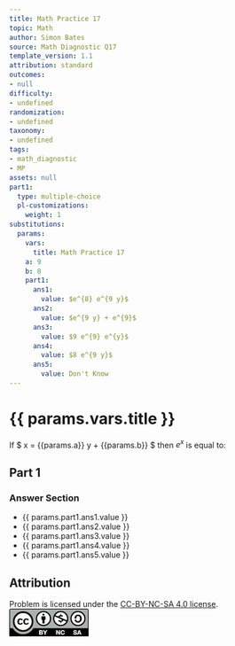 ```yaml
---
title: Math Practice 17
topic: Math
author: Simon Bates
source: Math Diagnostic Q17
template_version: 1.1
attribution: standard
outcomes:
- null
difficulty:
- undefined
randomization:
- undefined
taxonomy:
- undefined
tags:
- math_diagnostic
- MP
assets: null
part1:
  type: multiple-choice
  pl-customizations:
    weight: 1
substitutions:
  params:
    vars:
      title: Math Practice 17
    a: 9
    b: 8
    part1:
      ans1:
        value: $e^{8} e^{9 y}$
      ans2:
        value: $e^{9 y} + e^{9}$
      ans3:
        value: $9 e^{9} e^{y}$
      ans4:
        value: $8 e^{9 y}$
      ans5:
        value: Don't Know
---
```

# {{ params.vars.title }}
If $ x = {{params.a}} y + {{params.b}} $ then $e^x$ is equal to:

## Part 1

### Answer Section

- {{ params.part1.ans1.value }}
- {{ params.part1.ans2.value }}
- {{ params.part1.ans3.value }}
- {{ params.part1.ans4.value }}
- {{ params.part1.ans5.value }}

## Attribution

Problem is licensed under the [CC-BY-NC-SA 4.0 license](https://creativecommons.org/licenses/by-nc-sa/4.0/).<br> ![The Creative Commons 4.0 license requiring attribution-BY, non-commercial-NC, and share-alike-SA license.](https://raw.githubusercontent.com/firasm/bits/master/by-nc-sa.png)